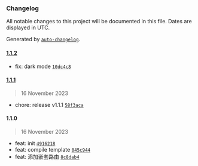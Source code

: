 ### Changelog

All notable changes to this project will be documented in this file. Dates are displayed in UTC.

Generated by [`auto-changelog`](https://github.com/CookPete/auto-changelog).

#### [1.1.2](http://gitlab.metaobe.com/dcy/frontend/dcy-admin/compare/1.1.1...1.1.2)

- fix: dark mode [`10dc4c8`](http://gitlab.metaobe.com/dcy/frontend/dcy-admin/commit/10dc4c898b4df1ebc542dc7bfb1f5dd8a5c5cd5b)

#### [1.1.1](http://gitlab.metaobe.com/dcy/frontend/dcy-admin/compare/1.1.0...1.1.1)

> 16 November 2023

- chore: release v1.1.1 [`58f3aca`](http://gitlab.metaobe.com/dcy/frontend/dcy-admin/commit/58f3acacd77af9988b555ea9de6cb2ee6eb864ee)

#### 1.1.0

> 16 November 2023

- feat: init [`4916218`](http://gitlab.metaobe.com/dcy/frontend/dcy-admin/commit/4916218ff50e56d9a070c15cf56d96204af8cde3)
- feat: compile template [`045c944`](http://gitlab.metaobe.com/dcy/frontend/dcy-admin/commit/045c9440e27f36ccab7ba6bea9a61b6986934a2c)
- feat: 添加嵌套路由 [`8c8dab4`](http://gitlab.metaobe.com/dcy/frontend/dcy-admin/commit/8c8dab439fe92589dcbea6a19ac06e1b4eb7141e)
